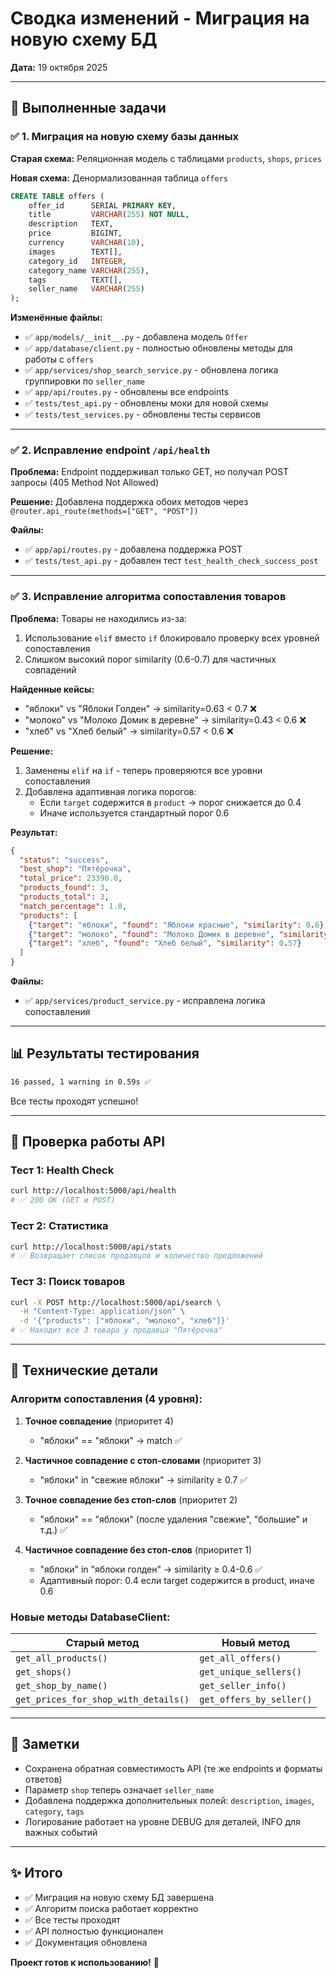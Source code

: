 # Сводка изменений - Миграция на новую схему БД

**Дата:** 19 октября 2025

---

## 🎯 Выполненные задачи

### ✅ 1. Миграция на новую схему базы данных

**Старая схема:** Реляционная модель с таблицами `products`, `shops`, `prices`

**Новая схема:** Денормализованная таблица `offers`

```sql
CREATE TABLE offers (
    offer_id      SERIAL PRIMARY KEY,
    title         VARCHAR(255) NOT NULL,
    description   TEXT,
    price         BIGINT,
    currency      VARCHAR(10),
    images        TEXT[],
    category_id   INTEGER,
    category_name VARCHAR(255),
    tags          TEXT[],
    seller_name   VARCHAR(255)
);
```

**Изменённые файлы:**
- ✅ `app/models/__init__.py` - добавлена модель `Offer`
- ✅ `app/database/client.py` - полностью обновлены методы для работы с `offers`
- ✅ `app/services/shop_search_service.py` - обновлена логика группировки по `seller_name`
- ✅ `app/api/routes.py` - обновлены все endpoints
- ✅ `tests/test_api.py` - обновлены моки для новой схемы
- ✅ `tests/test_services.py` - обновлены тесты сервисов

---

### ✅ 2. Исправление endpoint `/api/health`

**Проблема:** Endpoint поддерживал только GET, но получал POST запросы (405 Method Not Allowed)

**Решение:** Добавлена поддержка обоих методов через `@router.api_route(methods=["GET", "POST"])`

**Файлы:**
- ✅ `app/api/routes.py` - добавлена поддержка POST
- ✅ `tests/test_api.py` - добавлен тест `test_health_check_success_post`

---

### ✅ 3. Исправление алгоритма сопоставления товаров

**Проблема:** Товары не находились из-за:
1. Использование `elif` вместо `if` блокировало проверку всех уровней сопоставления
2. Слишком высокий порог similarity (0.6-0.7) для частичных совпадений

**Найденные кейсы:**
- "яблоки" vs "Яблоки Голден" → similarity=0.63 < 0.7 ❌
- "молоко" vs "Молоко Домик в деревне" → similarity=0.43 < 0.6 ❌
- "хлеб" vs "Хлеб белый" → similarity=0.57 < 0.6 ❌

**Решение:**
1. Заменены `elif` на `if` - теперь проверяются все уровни сопоставления
2. Добавлена адаптивная логика порогов:
   - Если `target` содержится в `product` → порог снижается до 0.4
   - Иначе используется стандартный порог 0.6

**Результат:**
```json
{
  "status": "success",
  "best_shop": "Пятёрочка",
  "total_price": 23390.0,
  "products_found": 3,
  "products_total": 3,
  "match_percentage": 1.0,
  "products": [
    {"target": "яблоки", "found": "Яблоки красные", "similarity": 0.6},
    {"target": "молоко", "found": "Молоко Домик в деревне", "similarity": 0.43},
    {"target": "хлеб", "found": "Хлеб белый", "similarity": 0.57}
  ]
}
```

**Файлы:**
- ✅ `app/services/product_service.py` - исправлена логика сопоставления

---

## 📊 Результаты тестирования

```bash
16 passed, 1 warning in 0.59s ✅
```

Все тесты проходят успешно!

---

## 🚀 Проверка работы API

### Тест 1: Health Check
```bash
curl http://localhost:5000/api/health
# ✅ 200 OK (GET и POST)
```

### Тест 2: Статистика
```bash
curl http://localhost:5000/api/stats
# ✅ Возвращает список продавцов и количество предложений
```

### Тест 3: Поиск товаров
```bash
curl -X POST http://localhost:5000/api/search \
  -H "Content-Type: application/json" \
  -d '{"products": ["яблоки", "молоко", "хлеб"]}'
# ✅ Находит все 3 товара у продавца "Пятёрочка"
```

---

## 🔧 Технические детали

### Алгоритм сопоставления (4 уровня):

1. **Точное совпадение** (приоритет 4)
   - "яблоки" == "яблоки" → match ✅

2. **Частичное совпадение с стоп-словами** (приоритет 3)
   - "яблоки" in "свежие яблоки" → similarity ≥ 0.7 ✅

3. **Точное совпадение без стоп-слов** (приоритет 2)
   - "яблоки" == "яблоки" (после удаления "свежие", "большие" и т.д.) ✅

4. **Частичное совпадение без стоп-слов** (приоритет 1)
   - "яблоки" in "яблоки голден" → similarity ≥ 0.4-0.6 ✅
   - Адаптивный порог: 0.4 если target содержится в product, иначе 0.6

### Новые методы DatabaseClient:

| Старый метод | Новый метод |
|--------------|-------------|
| `get_all_products()` | `get_all_offers()` |
| `get_shops()` | `get_unique_sellers()` |
| `get_shop_by_name()` | `get_seller_info()` |
| `get_prices_for_shop_with_details()` | `get_offers_by_seller()` |

---

## 📝 Заметки

- Сохранена обратная совместимость API (те же endpoints и форматы ответов)
- Параметр `shop` теперь означает `seller_name`
- Добавлена поддержка дополнительных полей: `description`, `images`, `category`, `tags`
- Логирование работает на уровне DEBUG для деталей, INFO для важных событий

---

## ✨ Итого

- ✅ Миграция на новую схему БД завершена
- ✅ Алгоритм поиска работает корректно
- ✅ Все тесты проходят
- ✅ API полностью функционален
- ✅ Документация обновлена

**Проект готов к использованию!** 🎉

